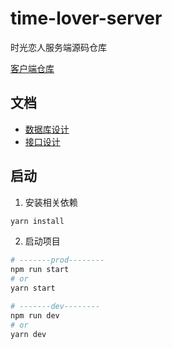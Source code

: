 # time-lover-server

时光恋人服务端源码仓库

[客户端仓库](https://github.com/ATQQ/timeLover)

## 文档
* [数据库设计](./docs/db.md)
* [接口设计](./docs/api.md)
## 启动

1. 安装相关依赖
```sh
yarn install
```

2. 启动项目
```sh
# -------prod--------
npm run start
# or
yarn start

# -------dev--------
npm run dev
# or
yarn dev
```

